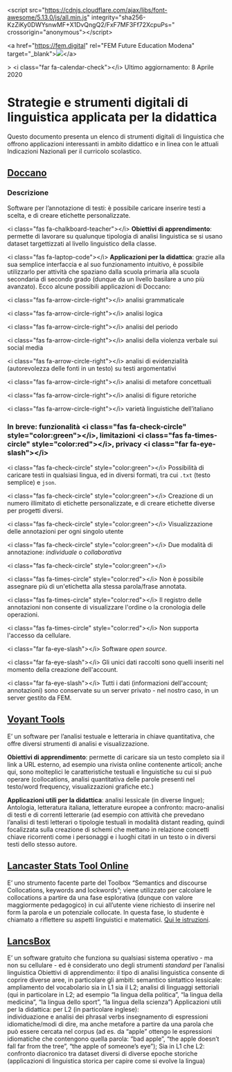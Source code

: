 &lt;script src=&quot;https://cdnjs.cloudflare.com/ajax/libs/font-awesome/5.13.0/js/all.min.js&quot; integrity=&quot;sha256-KzZiKy0DWYsnwMF+X1DvQngQ2/FxF7MF3Ff72XcpuPs=&quot; crossorigin=&quot;anonymous&quot;&gt;&lt;/script&gt;

&lt;a href=&quot;https://fem.digital&quot; rel=&quot;FEM Future Education Modena&quot; target=&quot;_blank&quot;&gt;![](file:///home/deek/git_repos/FEM/linguistica_strumenti-per-la-didattica/FEM_Logo.png)&lt;/a&gt;

&gt; &lt;i class=&quot;far fa-calendar-check&quot;&gt;&lt;/i&gt; Ultimo aggiornamento: 8 Aprile 2020

# Strategie e strumenti digitali di linguistica applicata per la didattica

Questo documento presenta un elenco di strumenti digitali di linguistica che offrono applicazioni interessanti in ambito didattico e in linea con le attuali Indicazioni Nazionali per il curricolo scolastico.

## [Doccano](https://doccano.fem.digital)

### Descrizione

Software per l’annotazione di testi: è possibile caricare inserire testi a scelta, e di creare etichette personalizzate.

&lt;i class=&quot;fas fa-chalkboard-teacher&quot;&gt;&lt;/i&gt; **Obiettivi di apprendimento**: permette di lavorare su qualunque tipologia di analisi linguistica se si usano dataset targettizzati al livello linguistico della classe.

&lt;i class=&quot;fas fa-laptop-code&quot;&gt;&lt;/i&gt; **Applicazioni per la didattica**: grazie alla sua semplice interfaccia e al suo funzionamento intuitivo, è possibile utilizzarlo per attività che spaziano dalla scuola primaria alla scuola secondaria di secondo grado (dunque da un livello basilare a uno più avanzato). Ecco alcune possibili applicazioni di Doccano:

&lt;i class=&quot;fas fa-arrow-circle-right&quot;&gt;&lt;/i&gt; analisi grammaticale

&lt;i class=&quot;fas fa-arrow-circle-right&quot;&gt;&lt;/i&gt; analisi logica

&lt;i class=&quot;fas fa-arrow-circle-right&quot;&gt;&lt;/i&gt; analisi del periodo

&lt;i class=&quot;fas fa-arrow-circle-right&quot;&gt;&lt;/i&gt; analisi della violenza verbale sui social media

&lt;i class=&quot;fas fa-arrow-circle-right&quot;&gt;&lt;/i&gt; analisi di evidenzialità (autorevolezza delle fonti in un testo) su testi argomentativi

&lt;i class=&quot;fas fa-arrow-circle-right&quot;&gt;&lt;/i&gt; analisi di metafore concettuali

&lt;i class=&quot;fas fa-arrow-circle-right&quot;&gt;&lt;/i&gt; analisi di figure retoriche

&lt;i class=&quot;fas fa-arrow-circle-right&quot;&gt;&lt;/i&gt; varietà linguistiche dell’italiano

### In breve: funzionalità &lt;i class=&quot;fas fa-check-circle&quot; style=&quot;color:green&quot;&gt;&lt;/i&gt;, limitazioni &lt;i class=&quot;fas fa-times-circle&quot; style=&quot;color:red&quot;&gt;&lt;/i&gt;, privacy &lt;i class=&quot;far fa-eye-slash&quot;&gt;&lt;/i&gt;

&lt;i class=&quot;fas fa-check-circle&quot; style=&quot;color:green&quot;&gt;&lt;/i&gt; Possibilità di caricare testi in qualsiasi lingua, ed in diversi formati, tra cui `.txt` (testo semplice) e `json`.

&lt;i class=&quot;fas fa-check-circle&quot; style=&quot;color:green&quot;&gt;&lt;/i&gt; Creazione di un numero illimitato di etichette personalizzate, e di creare etichette diverse per progetti diversi.

&lt;i class=&quot;fas fa-check-circle&quot; style=&quot;color:green&quot;&gt;&lt;/i&gt; Visualizzazione delle annotazioni per ogni singolo utente

&lt;i class=&quot;fas fa-check-circle&quot; style=&quot;color:green&quot;&gt;&lt;/i&gt; Due modalità di annotazione: *individuale* o *collaborativa*

&lt;i class=&quot;fas fa-check-circle&quot; style=&quot;color:green&quot;&gt;&lt;/i&gt;

&lt;i class=&quot;fas fa-times-circle&quot; style=&quot;color:red&quot;&gt;&lt;/i&gt; Non è possibile assegnare più di un&#39;etichetta alla stessa parola/frase annotata.

&lt;i class=&quot;fas fa-times-circle&quot; style=&quot;color:red&quot;&gt;&lt;/i&gt; Il registro delle annotazioni non consente di visualizzare l&#39;ordine o la cronologia delle operazioni.

&lt;i class=&quot;fas fa-times-circle&quot; style=&quot;color:red&quot;&gt;&lt;/i&gt; Non supporta l&#39;accesso da cellulare.

&lt;i class=&quot;far fa-eye-slash&quot;&gt;&lt;/i&gt; Software *open source*.

&lt;i class=&quot;far fa-eye-slash&quot;&gt;&lt;/i&gt; Gli unici dati raccolti sono quelli inseriti nel momento della creazione dell&#39;account.

&lt;i class=&quot;far fa-eye-slash&quot;&gt;&lt;/i&gt; Tutti i dati (informazioni dell&#39;account; annotazioni) sono conservate su un server privato - nel nostro caso, in un server gestito da FEM.

## [Voyant Tools](https://voyant-tools.org/)

E’ un software per l’analisi testuale e letteraria in chiave quantitativa, che offre diversi strumenti di analisi e visualizzazione.

**Obiettivi di apprendimento**: permette di caricare sia un testo completo sia il link a URL esterno, ad esempio una rivista online contenente articoli; anche qui, sono molteplici le caratteristiche testuali e linguistiche su cui si può operare (collocations, analisi quantitativa delle parole presenti nel testo/word frequency, visualizzazioni grafiche etc.)

**Applicazioni utili per la didattica**: analisi lessicale (in diverse lingue); Antologia, letteratura italiana, letterature europee a confronto: macro-analisi di testi e di correnti letterarie (ad esempio con attività che prevedano l’analisi di testi letterari o tipologie testuali in modalità distant reading, quindi focalizzata sulla creazione di schemi che mettano in relazione concetti chiave ricorrenti come i personaggi e i luoghi citati in un testo o in diversi testi dello stesso autore.

## [Lancaster Stats Tool Online](http://corpora.lancs.ac.uk/stats/toolbox.php)

E’ uno strumento facente parte del Toolbox “Semantics and discourse Collocations, keywords and lockwords”; viene utilizzato per calcolare le collocations a partire da una fase esplorativa (dunque con valore maggiormente pedagogico) in cui all’utente viene richiesto di inserire nel form la parola e un potenziale collocate. In questa fase, lo studente è chiamato a riflettere su aspetti linguistici e matematici. [Qui le istruzioni](http://corpora.lancs.ac.uk/stats/docs/collocation_calc_manual.pdf).

## [LancsBox](http://corpora.lancs.ac.uk/lancsbox/)

E’ un software gratuito che funziona su qualsiasi sistema operativo - ma non su cellulare - ed è considerato uno degli strumenti *standard* per l’analisi linguistica Obiettivi di apprendimento: il tipo di analisi linguistica consente di coprire diverse aree, in particolare gli ambiti:
semantico
sintattico
lessicale: ampliamento del vocabolario sia in L1 sia il L2; analisi di linguaggi settoriali (qui in particolare in L2; ad esempio “la lingua della politica”, “la lingua della medicina”, “la lingua dello sport”, “la lingua della scienza”)
Applicazioni utili per la didattica: per L2 (in particolare inglese):  
individuazione e analisi dei phrasal verbs
insegnamento di espressioni idiomatiche/modi di dire, ma anche metafore a partire da una parola che può essere cercata nel corpus (ad es. da “apple” ottengo le espressioni idiomatiche che contengono quella parola: “bad apple”, “the apple doesn’t fall far from the tree”, “the apple of someone’s eye”);
Sia in L1 che L2:
confronto diacronico tra dataset diversi di diverse epoche storiche (applicazioni di linguistica storica per capire come si evolve la lingua)

